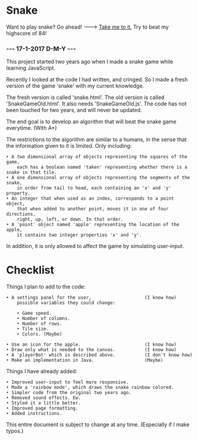 # Snake

Want to play snake? Go ahead! ---> [Take me to it.](https://tombez.github.io/snake/snake.html)
Try to beat my highscore of 84!

### --- 17-1-2017 D-M-Y ---

This project started two years ago when I made a snake game while learning JavaScript.

Recently I looked at the code I had written, and cringed.
So I made a fresh version of the game 'snake' with my current knowledge.

The fresh version is called 'snake.html'.
The old version is called 'SnakeGameOld.html'.
	It also needs 'SnakeGameOld.js'.
	The code has not been touched for two years, and will never be updated.

The end goal is to develop an algorithm that will beat the snake game everytime.
	(With A*)

The restrictions to the algorithm are similar to a humans,
in the sense that the information given to it is limited.
Only including:

	‣ A two dimensional array of objects representing the squares of the game,
		each has a boolean named 'taken' representing whether there is a snake in that tile.
	‣ A one dimensional array of objects representing the segments of the snake,
		in order from tail to head, each containing an 'x' and 'y' property.
	‣ An integer that when used as an index, corresponds to a point object,
		that when added to another point, moves it in one of four directions,
		right, up, left, or down. In that order.
	‣ A 'point' object named 'apple' representing the location of the apple,
		it contains two integer properties 'x' and 'y'.
		
In addition, it is only allowed to affect the game by simulating user-input.

# Checklist
Things I plan to add to the code:

	‣ A settings panel for the user,					(I know how)
		possible variables they could change:

		‣ Game speed.
		‣ Number of columns.
		‣ Number of rows.
		‣ Tile size.
		‣ Colors. (Maybe)

	‣ Use an icon for the apple.						(I know how)
	‣ Draw only what is needed to the canvas.			(I know how)
	‣ A 'playerBot' which is described above.			(I don't know how)
	‣ Make an implementation in Java.					(Maybe)
	
Things I have already added:
	
	‣ Improved user-input to feel more responsive.
	‣ Made a 'rainbow mode', which draws the snake rainbow colored.
	‣ Simpler code from the original two years ago.
	‣ Removed sound effects. Ew.
	‣ Styled it a little better.
	‣ Improved page formatting.
	‣ Added instructions.
	
This entire document is subject to change at any time. (Especially if I make typos.)
